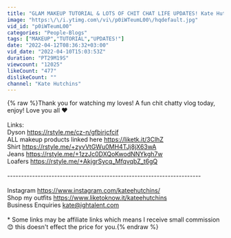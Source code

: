 ```yaml
---
title: "GLAM MAKEUP TUTORIAL & LOTS OF CHIT CHAT LIFE UPDATES! Kate Hutchins"
image: "https:\/\/i.ytimg.com\/vi\/p0iWTeumL00\/hqdefault.jpg"
vid_id: "p0iWTeumL00"
categories: "People-Blogs"
tags: ["MAKEUP","TUTORIAL","UPDATES!"]
date: "2022-04-12T08:36:32+03:00"
vid_date: "2022-04-10T15:03:53Z"
duration: "PT29M19S"
viewcount: "12025"
likeCount: "477"
dislikeCount: ""
channel: "Kate Hutchins"
---
```

{% raw %}Thank you for watching my loves! A fun chit chatty vlog today, enjoy! Love you all ❤️ <br /><br />Links:<br />Dyson <a rel="nofollow" target="blank" href="https://rstyle.me/cz-n/gfbirjcfcif">https://rstyle.me/cz-n/gfbirjcfcif</a><br />ALL makeup products linked here <a rel="nofollow" target="blank" href="https://liketk.it/3ClhZ">https://liketk.it/3ClhZ</a><br />Shirt <a rel="nofollow" target="blank" href="https://rstyle.me/+zyvVtGWu0MH4TJj8jX63wA">https://rstyle.me/+zyvVtGWu0MH4TJj8jX63wA</a><br />Jeans <a rel="nofollow" target="blank" href="https://rstyle.me/+1zzJc0DXQoKwodNNYkgh7w">https://rstyle.me/+1zzJc0DXQoKwodNNYkgh7w</a><br />Loafers <a rel="nofollow" target="blank" href="https://rstyle.me/+AkjgrSycq_MfqvqbZ_t6gQ">https://rstyle.me/+AkjgrSycq_MfqvqbZ_t6gQ</a><br /><br />----------------------------------------------------------------------<br /><br />Instagram <a rel="nofollow" target="blank" href="https://www.instagram.com/kateehutchins/​">https://www.instagram.com/kateehutchins/​</a><br />Shop my outfits <a rel="nofollow" target="blank" href="https://www.liketoknow.it/kateehutchins​">https://www.liketoknow.it/kateehutchins​</a><br />Business Enquiries kate@ightalent.com<br /><br />* Some links may be affiliate links which means I receive small commission 😊 this doesn't effect the price for you.{% endraw %}
